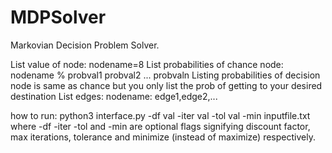 # MDPSolver
Markovian Decision Problem Solver.

List value of node:
nodename=8
List probabilities of chance node:
nodename % probval1 probval2 ... probvaln
Listing probabilities of decision node is same as chance but you only list the prob of getting to your desired destination
List edges:
nodename: edge1,edge2,...

how to run:
python3 interface.py -df val -iter val -tol val -min inputfile.txt
where -df -iter -tol and -min are optional flags signifying discount factor, max iterations, tolerance and minimize (instead of maximize) respectively.
